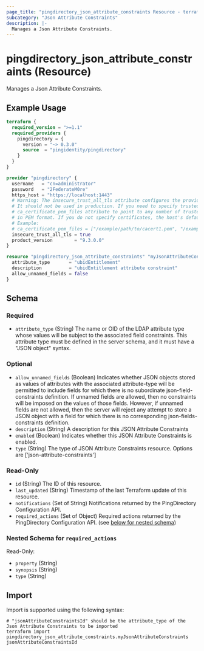 ```yaml
---
page_title: "pingdirectory_json_attribute_constraints Resource - terraform-provider-pingdirectory"
subcategory: "Json Attribute Constraints"
description: |-
  Manages a Json Attribute Constraints.
---
```


# pingdirectory_json_attribute_constraints (Resource)

Manages a Json Attribute Constraints.

## Example Usage

```terraform
terraform {
  required_version = ">=1.1"
  required_providers {
    pingdirectory = {
      version = "~> 0.3.0"
      source  = "pingidentity/pingdirectory"
    }
  }
}

provider "pingdirectory" {
  username   = "cn=administrator"
  password   = "2FederateM0re"
  https_host = "https://localhost:1443"
  # Warning: The insecure_trust_all_tls attribute configures the provider to trust any certificate presented by the PingDirectory server.
  # It should not be used in production. If you need to specify trusted CA certificates, use the
  # ca_certificate_pem_files attribute to point to any number of trusted CA certificate files
  # in PEM format. If you do not specify certificates, the host's default root CA set will be used.
  # Example:
  # ca_certificate_pem_files = ["/example/path/to/cacert1.pem", "/example/path/to/cacert2.pem"]
  insecure_trust_all_tls = true
  product_version        = "9.3.0.0"
}

resource "pingdirectory_json_attribute_constraints" "myJsonAttributeConstraints" {
  attribute_type       = "ubidEntitlement"
  description          = "ubidEntitlement attribute constraint"
  allow_unnamed_fields = false
}
```

<!-- schema generated by tfplugindocs -->
## Schema

### Required

- `attribute_type` (String) The name or OID of the LDAP attribute type whose values will be subject to the associated field constraints. This attribute type must be defined in the server schema, and it must have a "JSON object" syntax.

### Optional

- `allow_unnamed_fields` (Boolean) Indicates whether JSON objects stored as values of attributes with the associated attribute-type will be permitted to include fields for which there is no subordinate json-field-constraints definition. If unnamed fields are allowed, then no constraints will be imposed on the values of those fields. However, if unnamed fields are not allowed, then the server will reject any attempt to store a JSON object with a field for which there is no corresponding json-fields-constraints definition.
- `description` (String) A description for this JSON Attribute Constraints
- `enabled` (Boolean) Indicates whether this JSON Attribute Constraints is enabled.
- `type` (String) The type of JSON Attribute Constraints resource. Options are ['json-attribute-constraints']

### Read-Only

- `id` (String) The ID of this resource.
- `last_updated` (String) Timestamp of the last Terraform update of this resource.
- `notifications` (Set of String) Notifications returned by the PingDirectory Configuration API.
- `required_actions` (Set of Object) Required actions returned by the PingDirectory Configuration API. (see [below for nested schema](#nestedatt--required_actions))

<a id="nestedatt--required_actions"></a>
### Nested Schema for `required_actions`

Read-Only:

- `property` (String)
- `synopsis` (String)
- `type` (String)

## Import

Import is supported using the following syntax:

```shell
# "jsonAttributeConstraintsId" should be the attribute_type of the Json Attribute Constraints to be imported
terraform import pingdirectory_json_attribute_constraints.myJsonAttributeConstraints jsonAttributeConstraintsId
```

